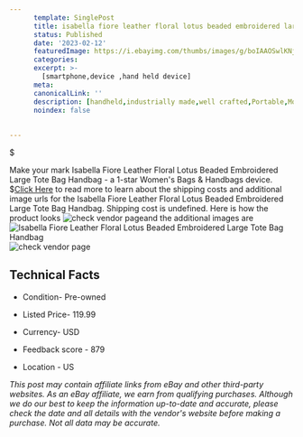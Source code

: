 ```yaml
---
      template: SinglePost
      title: isabella fiore leather floral lotus beaded embroidered large tote bag handbag
      status: Published
      date: '2023-02-12'
      featuredImage: https://i.ebayimg.com/thumbs/images/g/boIAAOSwlKNjr9f~/s-l225.jpg
      categories: 
      excerpt: >-
        [smartphone,device ,hand held device]
      meta:
      canonicalLink: ''
      description: [handheld,industrially made,well crafted,Portable,Mobile,Compact,Convenient,Lightweight,Maneuverable,Man-portable,Miniature,Carriable,Hand-held,Light,Holdable,Transportable,Mobile device,Pocket-sized,On-the-go,Wireless,Cordless,Compact size,Convenient size, smartphone,device ,hand held device]
      noindex: false
      
        
---
```

$

Make your mark Isabella Fiore Leather Floral Lotus Beaded Embroidered Large Tote Bag Handbag - a 1-star Women's Bags & Handbags device.
$[Click Here](https://www.ebay.com/itm/175555340253?hash=item28dfe9e7dd%3Ag%3AboIAAOSwlKNjr9f%7E&mkevt=1&mkcid=1&mkrid=711-53200-19255-0&campid=%253CePNCampaignId%253E&customid=%253CreferenceId%253E&toolid=10049) to read more to learn about the shipping costs and additional image urls for the Isabella Fiore Leather Floral Lotus Beaded Embroidered Large Tote Bag Handbag. Shipping cost is undefined. Here is how the product looks ![check vendor page](https://i.ebayimg.com/thumbs/images/g/boIAAOSwlKNjr9f~/s-l225.jpg)and the additional images are![Isabella Fiore Leather Floral Lotus Beaded Embroidered Large Tote Bag Handbag](https://i.ebayimg.com/images/g/boIAAOSwlKNjr9f~/s-l1600.jpg)![check vendor page](https://origin-galleryplus.ebayimg.com/ws/web/175555340253_2_0_1/225x225.jpg,https://origin-galleryplus.ebayimg.com/ws/web/175555340253_3_0_1/225x225.jpg,https://origin-galleryplus.ebayimg.com/ws/web/175555340253_4_0_1/225x225.jpg,https://origin-galleryplus.ebayimg.com/ws/web/175555340253_5_0_1/225x225.jpg,https://origin-galleryplus.ebayimg.com/ws/web/175555340253_6_0_1/225x225.jpg,https://origin-galleryplus.ebayimg.com/ws/web/175555340253_7_0_1/225x225.jpg,https://origin-galleryplus.ebayimg.com/ws/web/175555340253_8_0_1/225x225.jpg,https://origin-galleryplus.ebayimg.com/ws/web/175555340253_9_0_1/225x225.jpg,https://origin-galleryplus.ebayimg.com/ws/web/175555340253_10_0_1/225x225.jpg,https://origin-galleryplus.ebayimg.com/ws/web/175555340253_11_0_1/225x225.jpg)



 ## Technical Facts 



     
      

 - Condition- Pre-owned 


      

 - Listed Price- 119.99 


      

 - Currency- USD 


      

 - Feedback score - 879 


      

 - Location - US 


      
      

 *_This post may contain affiliate links from eBay and other third-party websites. As an eBay affiliate, we earn from qualifying purchases. Although we do our best to keep the information up-to-date and accurate, please check the date and all details with the vendor's website before making a purchase. Not all data may be accurate._*






